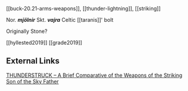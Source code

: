 [[buck-20.21-arms-weapons]], [[thunder-lightning]], [[striking]]

Nor. ***mjölnir***
Skt. ***vajra***
Celtic [[taranis]]' bolt

Originally Stone?

[[hyllested2019]]
[[grade2019]]

## External Links
[THUNDERSTRUCK – A Brief Comparative of the Weapons of the Striking Son of the Sky Father](https://aryaakasha.com/2019/07/19/thunderstruck-a-brief-comparative-of-the-weapons-of-the-striking-son-of-the-sky-father/)




